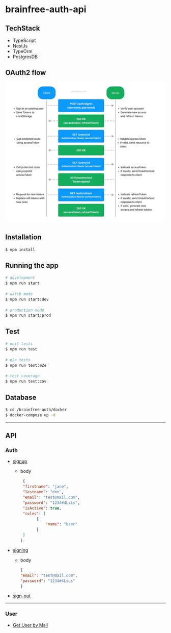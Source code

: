 # brainfree-auth-api

## TechStack

* TypeScript
* NestJs
* TypeOrm
* PostgresDB

## OAuth2 flow

![img.png](../dok/images/img.png)

## Installation

```bash
$ npm install
```

## Running the app

```bash
# development
$ npm run start

# watch mode
$ npm run start:dev

# production mode
$ npm run start:prod
```

## Test

```bash
# unit tests
$ npm run test

# e2e tests
$ npm run test:e2e

# test coverage
$ npm run test:cov
```

## Database

```bash 
$ cd /brainfree-auth/docker
$ docker-compose up -d
```

***

## API

### Auth

* [signup](localhost:3000/v1/auth/signup)
    - body

         ```json
          {
          "firstname": "jane",
          "lastname": "doe",
          "email": "test@mail.com",
          "password": "1234#4LsLs",
          "isActive": true,
          "roles": [
                {
                    "name": "User"
                }
          ]
         }
         ```

* [signing](localhost:3000/v1/auth/singing)
    - body

      ```json
      {
      "email": "test@mail.com",
      "password": "1234#4LsLs"
      }
      ```

* [sign-out](localhost:3000/v1/auth/sign-out)

---

### User

* [Get User by Mail](localhost:3000/v1/users/user)

